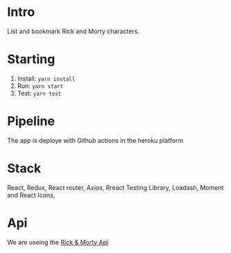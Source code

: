 # Intro

List and bookmark Rick and Morty characters.

# Starting

1. Install: `yarn install`
2. Run: `yarn start`
3. Test: `yarn test`

# Pipeline

The app is deploye with Github actions in the heroku platform

# Stack

React, Redux, React router, Axios, Rreact Testing Library, Loadash, Moment and React Icons,

# Api

We are useing the [Rick & Morty Api](https://rickandmortyapi.com/)
